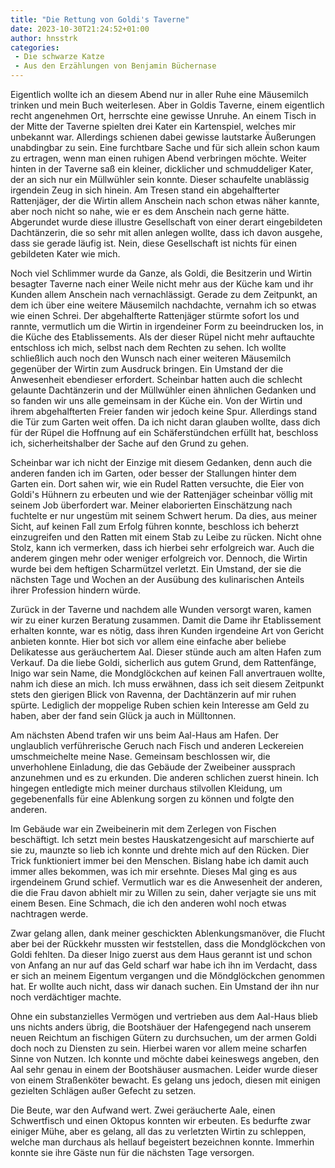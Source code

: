 ```yaml
---
title: "Die Rettung von Goldi's Taverne"
date: 2023-10-30T21:24:52+01:00
author: hnsstrk
categories:
 - Die schwarze Katze
 - Aus den Erzählungen von Benjamin Büchernase
---
```


Eigentlich wollte ich an diesem Abend nur in aller Ruhe eine Mäusemilch trinken und mein Buch weiterlesen. Aber in Goldis Taverne, einem eigentlich recht angenehmen Ort, herrschte eine gewisse Unruhe. An einem Tisch in der Mitte der Taverne spielten drei Kater ein Kartenspiel, welches mir unbekannt war. Allerdings schienen dabei gewisse lautstarke Äußerungen unabdingbar zu sein. Eine furchtbare Sache und für sich allein schon kaum zu ertragen, wenn man einen ruhigen Abend verbringen möchte. Weiter hinten in der Taverne saß ein kleiner, dicklicher und schmuddeliger Kater, der an sich nur ein Müllwühler sein konnte. Dieser schaufelte unablässig irgendein Zeug in sich hinein. Am Tresen stand ein abgehalfterter Rattenjäger, der die Wirtin allem Anschein nach schon etwas näher kannte, aber noch nicht so nahe, wie er es dem Anschein nach gerne hätte. Abgerundet wurde diese illustre Gesellschaft von einer derart eingebildeten Dachtänzerin, die so sehr mit allen anlegen wollte, dass ich davon ausgehe, dass sie gerade läufig ist. Nein, diese Gesellschaft ist nichts für einen gebildeten Kater wie mich.

Noch viel Schlimmer wurde da Ganze, als Goldi, die Besitzerin und Wirtin besagter Taverne nach einer Weile nicht mehr aus der Küche kam und ihr Kunden allem Anschein nach vernachlässigt. Gerade zu dem Zeitpunkt, an dem ich über eine weitere Mäusemilch nachdachte, vernahm ich so etwas wie einen Schrei. Der abgehalfterte Rattenjäger stürmte sofort los und rannte, vermutlich um die Wirtin in irgendeiner Form zu beeindrucken los, in die Küche des Etablissements. Als der dieser Rüpel nicht mehr auftauchte entschloss ich mich, selbst nach dem Rechten zu sehen. Ich wollte schließlich auch noch den Wunsch nach einer weiteren Mäusemilch gegenüber der Wirtin zum Ausdruck bringen. Ein Umstand der die Anwesenheit ebendieser erfordert. Scheinbar hatten auch die schlecht gelaunte Dachtänzerin und der Müllwühler einen ähnlichen Gedanken und so fanden wir uns alle gemeinsam in der Küche ein. Von der Wirtin und ihrem abgehalfterten Freier fanden wir jedoch keine Spur. Allerdings stand die Tür zum Garten weit offen. Da ich nicht daran glauben wollte, dass dich für der Rüpel die Hoffnung auf ein Schäferstündchen erfüllt hat, beschloss ich, sicherheitshalber der Sache auf den Grund zu gehen.

Scheinbar war ich nicht der Einzige mit diesem Gedanken, denn auch die anderen fanden ich im Garten, oder besser der Stallungen hinter dem Garten ein. Dort sahen wir, wie ein Rudel Ratten versuchte, die Eier von Goldi's Hühnern zu erbeuten und wie der Rattenjäger scheinbar völlig mit seinem Job überfordert war. Meiner elaborierten Einschätzung nach fuchtelte er nur ungestüm mit seinem Schwert herum. Da dies, aus meiner Sicht, auf keinen Fall zum Erfolg führen konnte, beschloss ich beherzt einzugreifen und den Ratten mit einem Stab zu Leibe zu rücken. Nicht ohne Stolz, kann ich vermerken, dass ich hierbei sehr erfolgreich war. Auch die anderem gingen mehr oder weniger erfolgreich vor. Dennoch, die Wirtin wurde bei dem heftigen Scharmützel verletzt. Ein Umstand, der sie die nächsten Tage und Wochen an der Ausübung des kulinarischen Anteils ihrer Profession hindern würde.

Zurück in der Taverne und nachdem alle Wunden versorgt waren, kamen wir zu einer kurzen Beratung zusammen. Damit die Dame ihr Etablissement erhalten konnte, war es nötig, dass ihren Kunden irgendeine Art von Gericht anbieten konnte. Hier bot sich vor allem eine einfache aber beliebe Delikatesse aus geräuchertem Aal. Dieser stünde auch am alten Hafen zum Verkauf. Da die liebe Goldi, sicherlich aus gutem Grund, dem Rattenfänge, Inigo war sein Name, die Mondglöckchen auf keinen Fall anvertrauen wollte, nahm ich diese an mich. Ich muss erwähnen, dass ich seit diesem Zeitpunkt stets den gierigen Blick von Ravenna, der Dachtänzerin auf mir ruhen spürte. Lediglich der moppelige Ruben schien kein Interesse am Geld zu haben, aber der fand sein Glück ja auch in Mülltonnen.

Am nächsten Abend trafen wir uns beim Aal-Haus am Hafen. Der unglaublich verführerische Geruch nach Fisch und anderen Leckereien umschmeichelte meine Nase. Gemeinsam beschlossen wir, die unverhohlene Einladung, die das Gebäude der Zweibeiner aussprach anzunehmen und es zu erkunden. Die anderen schlichen zuerst hinein. Ich hingegen entledigte mich meiner durchaus stilvollen Kleidung, um gegebenenfalls für eine Ablenkung sorgen zu können und folgte den anderen.

Im Gebäude war ein Zweibeinerin mit dem Zerlegen von Fischen beschäftigt. Ich setzt mein bestes Hauskatzengesicht auf marschierte auf sie zu, maunzte so lieb ich konnte und drehte mich auf den Rücken. Dier Trick funktioniert immer bei den Menschen. Bislang habe ich damit auch immer alles bekommen, was ich mir ersehnte. Dieses Mal ging es aus irgendeinem Grund schief. Vermutlich war es die Anwesenheit der anderen, die die Frau davon abhielt mir zu Willen zu sein, daher verjagte sie uns mit einem Besen. Eine Schmach, die ich den anderen wohl noch etwas nachtragen werde.

Zwar gelang allen, dank meiner geschickten Ablenkungsmanöver, die Flucht aber bei der Rückkehr mussten wir feststellen, dass die Mondglöckchen von Goldi fehlten. Da dieser Inigo zuerst aus dem Haus gerannt ist und schon von Anfang an nur auf das Geld scharf war habe ich ihn im Verdacht, dass er sich an meinem Eigentum vergangen und die Möndglöckchen genommen hat. Er wollte auch nicht, dass wir danach suchen. Ein Umstand der ihn nur noch verdächtiger machte.

Ohne ein substanzielles Vermögen und vertrieben aus dem Aal-Haus blieb uns nichts anders übrig, die Bootshäuer der Hafengegend nach unserem neuen Reichtum an fischigen Gütern zu durchsuchen, um der armen Goldi doch noch zu Diensten zu sein. Hierbei waren vor allem meine scharfen Sinne von Nutzen. Ich konnte und möchte dabei keineswegs angeben, den Aal sehr genau in einem der Bootshäuser ausmachen. Leider wurde dieser von einem Straßenköter bewacht. Es gelang uns jedoch, diesen mit einigen gezielten Schlägen außer Gefecht zu setzen.

Die Beute, war den Aufwand wert. Zwei geräucherte Aale, einen Schwertfisch und einen Oktopus konnten wir erbeuten. Es bedurfte zwar einiger Mühe, aber es gelang, all das zu verletzten Wirtin zu schleppen, welche man durchaus als hellauf begeistert bezeichnen konnte. Immerhin konnte sie ihre Gäste nun für die nächsten Tage versorgen.
